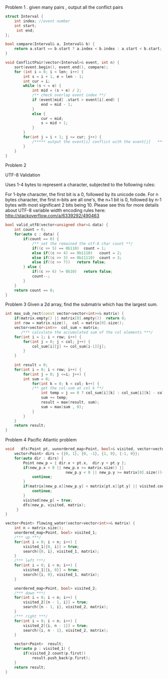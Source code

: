 Problem 1 . given many pairs , output all the conflict pairs
```cpp
struct Interval {
	int index; //event number
	int start;
     int end;
};

bool compare(Interval& a, Interval& b) {
	return a.start == b.start ? a.index < b.index : a.start < b.start;
}

void ConflictPair(vector<Interval>& event, int n) {
	sort(event.begin(), event.end(), compare);
    for (int i = 0; i < len; i++) {
    	int s = i + 1, e = len - 1;
  		int cur = i; 
    	while (s < = e) {
 			int mid = (s + e) / 2;
 			/** check overlap event index **/
 			if (event[mid] .start > event[i].end) {
				end = mid - 1;
 			}
 			else {
				cur = mid;
				s = mid + 1;
 			}
  		}
  		for(int j = i + 1; j <= cur; j++) {
			/***** output the event[i] conflict with the event[j]   ***/
  		}
	}
}
```
Problem 2

UTF-8 Validation

Uses 1-4 bytes to represent a character, subjected to the following rules:

For 1-byte character, the first bit is a 0, followed by its unicode code.
For n bytes character, the first n-bits are all one's, the n+1 bit is 0, followed by n-1 bytes with most significant 2 bits being 10.
Please see this for more details about UTF-8 variable width encoding rules here:
http://stackoverflow.com/a/6339292/490463
```cpp
bool valid_utf8(vector<unsigned char>& data) {
	int count = 0;
	for(auto c : data) {
		if(count == 0) {
	  		/** set the remained the utf-8 char count **/
	  		if((c >> 5) == 0b110)  count = 1;  
	  		else if((c >> 4) == 0b1110)   count = 2;
	  		else if((c >> 3) == 0b11110)  count = 3;
	  		else if((c >> 7))   return false;
	  	} else {
	        if((c >> 6) != 0b10)   return false;
	   		count--;
	  	}
	}
    return count == 0;
}
```
Problem 3 Given a 2d array, find the submatrix which has the largest sum.
```cpp
int max_sub_rect(const vector<vector<int>>& matrix) {
	if(matrix.empty() || matrix[0].empty())  return 0;
	int row = matrix.size(),  col = matrix[0].size();
	vector<vector<int>>  col_sum = matrix;
	   /*** calculate the accumulated sum of the col elements ***/
	for(int i = 1; i < row; i++) {
		for(int j = 0; j < col; j++) {
			col_sum[i][j] += col_sum[i-1][j];
		}
	}
   
    int result = 0;
 	for(int i = 0; i < row; i++) {
		for(int j = 0; j <=i; j++) {
  		int sum = 0;  
			for(int k = 0; k < col; k++) {
	   		/** get the col-sum at col k **/
				int temp = j == 0 ? col_sum[i][k] : col_sum[i][k] - col_sum[j-1][k]; 
				sum += temp;
				result = max(result, sum);
				sum = max(sum , 0);
			}
		}
 	}
 	return result;
}
```
Problem 4 Pacific Atlantic problem
```cpp
void   dfs(Point pt, uunordered_map<Point, bool>& visited, vector<vector<int>>& matrix) {
	vector<Point> dirs = {{0, 1}, {0, -1}, {1, 0}, {-1, 0}};
	for(auto dir : dirs) {
		Point new_p = { dir.x + pt.x,  dir.y + pt.y };
		if(new_p.x < 0 || new_p.x >= matrix.size() || 
	                       new_p.y < 0 || new_p.y >= matrix[0].size()){
			continue;
		}
		if(matrix[new_p.x][new_p.y] < matrix[pt.x][pt.y] || visited.count(new_p) {
			continue;
		}
		visited[new_p] = true;
		dfs(new_p, visited, matrix);
	 }
}

vector<Point> flowing_water(vector<vector<int>>& matrix) {
	int n = matrix.size();
	unordered_map<Point, bool> visited_1;
	/*** up ***/
	for(int i = 0; i < n; i++) {
		visited_1[{0, i}] = true;
		search({0, i}, visited_1, matrix);
	}
	/*** left ***/
	for(int i = 0; i < n; i++) {
		visited_1[{i, 0}] = true;
		search({i, 0}, visited_1, matrix);
	}

	unordered_map<Point, bool> visited_2;
	/*** down ***/
	for(int i = 0; i < n; i++) {
		visited_2[{n - 1, i}] = true;
		search({n - 1, i}, visited_2, matrix);
	}
	/*** right ***/
	for(int i = 0; i < n; i++) {
		visited_2[{i, n - 1}] = true;
		search({i, n - 1}, visited_2, matrix);
	}

	vector<Point>  result;
	for(auto p : visited_1) {
		if(visited_2.count(p.first)) 
			result.push_back(p.first);
	}
	return result;
}
```
